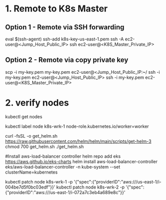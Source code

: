 # 1. Remote to K8s Master
## Option 1 - Remote via SSH forwarding
eval $(ssh-agent)
ssh-add k8s-key-us-east-1.pem
ssh -A ec2-user@<Jump_Host_Public_IP>
ssh ec2-user@<K8S_Master_Private_IP>

## Option 2 - Remote via copy private key
scp -i my-key.pem my-key.pem ec2-user@<Jump_Host_Public_IP:~/
ssh -i my-key.pem ec2-user@<Jump_Host_Public_IP>
ssh -i my-key.pem ec2-user@<K8S_Master_Private_IP>

# 2. verify nodes
kubectl get nodes

kubectl label node k8s-wrk-1  node-role.kubernetes.io/worker=worker


curl -fsSL -o get_helm.sh https://raw.githubusercontent.com/helm/helm/main/scripts/get-helm-3
chmod 700 get_helm.sh
./get_helm.sh

#Install aws-load-balancer controller
helm repo add eks https://aws.github.io/eks-charts
helm install aws-load-balancer-controller eks/aws-load-balancer-controller -n kube-system --set clusterName=kubernetes 


kubectl patch node k8s-wrk-1 -p '{"spec":{"providerID":"aws:///us-east-1/i-004be7d5f0bc03edf"}}'
kubectl patch node k8s-wrk-2 -p '{"spec":{"providerID":"aws:///us-east-1/i-072a7c3eb4a689e8c"}}'

